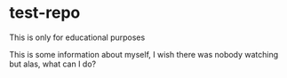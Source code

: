 test-repo
=========

This is only for educational purposes


This is some information about myself, I wish there was nobody watching but alas, what can I do?
